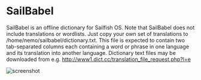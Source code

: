 SailBabel
=========

SailBabel is an offline dictionary for Sailfish OS.  Note that SailBabel
does not include translations or wordlists.  Just copy your own
set of translations to /home/nemo/sailbabel/dictionary.txt.  This
file is expected to contain two tab-separated columns each containing
a word or phrase in one language and its translation into another
language.  Dictionary text files may be downloaded from e.g.
http://www1.dict.cc/translation_file_request.php?l=e

![screenshot](https://raw.githubusercontent.com/rabauke/harbour-sailbabel/master/images/screenshot.png)
